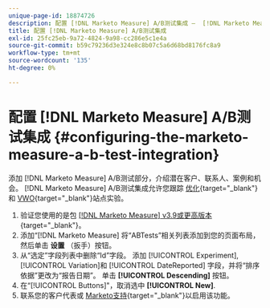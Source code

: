 ```yaml
---
unique-page-id: 18874726
description: 配置 [!DNL Marketo Measure] A/B测试集成 —  [!DNL Marketo Measure]  — 产品文档
title: 配置 [!DNL Marketo Measure] A/B测试集成
exl-id: 25fc25eb-9a72-4824-9a98-cc286e5c1e4a
source-git-commit: b59c79236d3e324e8c8b07c5a6d68bd8176fc8a9
workflow-type: tm+mt
source-wordcount: '135'
ht-degree: 0%

---
```


# 配置 [!DNL Marketo Measure] A/B测试集成 {#configuring-the-marketo-measure-a-b-test-integration}

添加 [!DNL Marketo Measure] A/B测试部分，介绍潜在客户、联系人、案例和机会。 [!DNL Marketo Measure] A/B测试集成允许您跟踪 [优化](https://optimizely.com/){target=&quot;_blank&quot;}和 [VWO](https://vwo.com/){target=&quot;_blank&quot;}站点实验。

1. 验证您使用的是包 [[!DNL Marketo Measure] v3.9或更高版本](https://appexchange.salesforce.com/appxListingDetail?listingId=a0N3000000B3KLuEAN){target=&quot;_blank&quot;}。
1. 添加“[!DNL Marketo Measure] 将“ABTests”相关列表添加到您的页面布局，然后单击 **设置** （扳手）按钮。
1. 从“选定”字段列表中删除“Id”字段。 添加 [!UICONTROL Experiment], [!UICONTROL Variation]和 [!UICONTROL DateReported] 字段，并将“排序依据”更改为“报告日期”。 单击 **[!UICONTROL Descending]** 按钮。
1. 在“[!UICONTROL Buttons]&quot;，取消选中 **[!UICONTROL New]**.
1. 联系您的客户代表或 [Marketo支持](https://nation.marketo.com/t5/support/ct-p/Support){target=&quot;_blank&quot;}以启用该功能。
